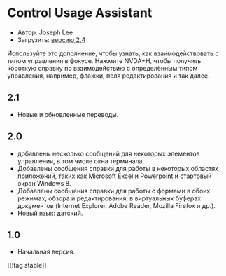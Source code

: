 # Control Usage Assistant #

* Автор: Joseph Lee
* Загрузить: [версию 2.4][1]

Используйте это дополнение, чтобы узнать, как взаимодействовать с типом
управления в фокусе. Нажмите NVDA+H, чтобы получить короткую справку по
взаимодействию с определённым типом управления, например, флажки, поля
редактирования и так далее.

## 2.1 ##

* Новые и обновленные переводы.


## 2.0 ##

* добавлены несколько сообщений для некоторых элементов управления, в том
  числе окна терминала.
* Добавлены сообщения справки для работы в некоторых областях приложений,
  таких как Microsoft Excel и Powerpoint и стартовый экран Windows 8.
* Добавлены сообщения справки для работы с формами в обоих режимах, обзора и
  редактирования, в виртуальных буферах документов (Internet Explorer, Adobe
  Reader, Mozilla Firefox и др.).
* Новый язык: датский.


## 1.0 ##

* Начальная версия.

[[!tag stable]]

[1]: https://addons.nvda-project.org/files/get.php?file=cua
